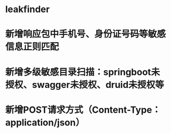 # leakfinder

# 新增响应包中手机号、身份证号码等敏感信息正则匹配
# 新增多级敏感目录扫描：springboot未授权、swagger未授权、druid未授权等
# 新增POST请求方式（Content-Type：application/json）
